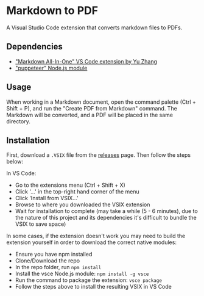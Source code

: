 # Markdown to PDF

A Visual Studio Code extension that converts markdown files to PDFs.

## Dependencies

- ["Markdown All-In-One" VS Code extension by Yu Zhang](https://marketplace.visualstudio.com/items?itemName=yzhang.markdown-all-in-one)
- ["puppeteer" Node.js module](https://www.npmjs.com/package/puppeteer)

## Usage
When working in a Markdown document, open the command palette (Ctrl + Shift + P), and run the "Create PDF from Markdown" command. The Markdown will be converted, and a PDF will be placed in the same directory.

## Installation
First, download a `.VSIX` file from the [releases](https://github.com/ryangwsimmons/vscode-markdown-to-pdf/releases) page. Then follow the steps below:

In VS Code:
- Go to the extensions menu (Ctrl + Shift + X)
- Click '...' in the top-right hand corner of the menu
- Click 'Install from VSIX...'
- Browse to where you downloaded the VSIX extension
- Wait for installation to complete (may take a while (5 - 6 minutes), due to the nature of this project and its dependencies it's difficult to bundle the VSIX to save space)

In some cases, if the extension doesn't work you may need to build the extension yourself in order to download the correct native modules:
- Ensure you have npm installed
- Clone/Download the repo
- In the repo folder, run `npm install`
- Install the vsce Node.js module: `npm install -g vsce`
- Run the command to package the extension: `vsce package`
- Follow the steps above to install the resulting VSIX in VS Code